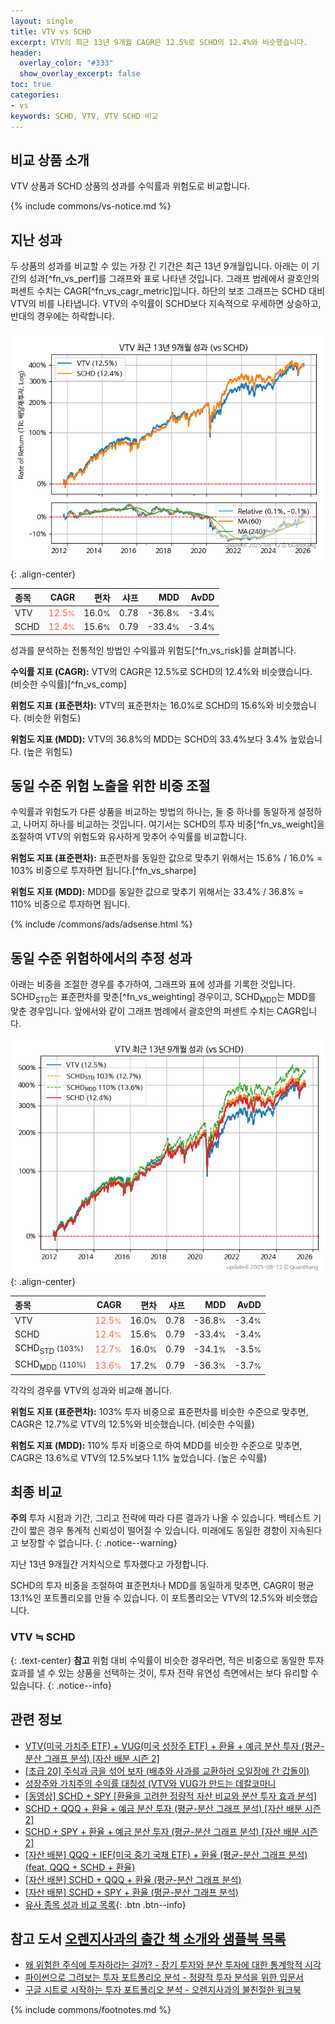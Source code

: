 ```yaml
---
layout: single
title: VTV vs SCHD
excerpt: VTV의 최근 13년 9개월 CAGR은 12.5%로 SCHD의 12.4%와 비슷했습니다.
header:
  overlay_color: "#333"
  show_overlay_excerpt: false
toc: true
categories:
- vs
keywords: SCHD, VTV, VTV SCHD 비교
---
```


## 비교 상품 소개


VTV 상품과 SCHD 상품의 성과를 수익률과 위험도로 비교합니다.





{% include commons/vs-notice.md %}

## 지난 성과

두 상품의 성과를 비교할 수 있는 가장 긴 기간은 최근 13년 9개월입니다. 아래는 이 기간의 성과[^fn_vs_perf]를 그래프와 표로 나타낸 것입니다.
그래프 범례에서 괄호안의 퍼센트 수치는 CAGR[^fn_vs_cagr_metric]입니다.
하단의 보조 그래프는 SCHD 대비 VTV의 비를 나타냅니다.
VTV의 수익률이 SCHD보다 지속적으로 우세하면 상승하고, 반대의 경우에는 하락합니다.

![VTV](/vs/images/vtv-vs-schd_dual.png){: .align-center}

| **종목** | **CAGR** | **편차** | **샤프** | **MDD** | **AvDD** |
| :------------ | ------: | -----------: | -------: | ------: | -------: |
| VTV | <span style="color: tomato">12.5<small>%</small></span> | 16.0<small>%</small> | 0.78 | -36.8<small>%</small> | -3.4<small>%</small> |
| SCHD | <span style="color: tomato">12.4<small>%</small></span> | 15.6<small>%</small> | 0.79 | -33.4<small>%</small> | -3.4<small>%</small> |

<!-- more -->


성과를 분석하는 전통적인 방법인 수익률과 위험도[^fn_vs_risk]를 살펴봅니다.

**수익률 지표 (CAGR):** VTV의 CAGR은 12.5%로 SCHD의 12.4%와 비슷했습니다. (비슷한 수익률)[^fn_vs_comp]

**위험도 지표 (표준편차):** VTV의 표준편차는 16.0%로 SCHD의 15.6%와 비슷했습니다. (비슷한 위험도)

**위험도 지표 (MDD):** VTV의 36.8%의 MDD는 SCHD의 33.4%보다 3.4% 높았습니다. (높은 위험도)



## 동일 수준 위험 노출을 위한 비중 조절

수익률과 위험도가 다른 상품을 비교하는 방법의 하나는, 둘 중 하나를 동일하게 설정하고, 나머지 하나를 비교하는 것입니다.
여기서는 SCHD의 투자 비중[^fn_vs_weight]을 조절하여 VTV의 위험도와 유사하게 맞추어 수익률를 비교합니다.

**위험도 지표 (표준편차):** 표준편차를 동일한 값으로 맞추기 위해서는 15.6% / 16.0% = 103% 비중으로 투자하면 됩니다.[^fn_vs_sharpe]

**위험도 지표 (MDD):** MDD를 동일한 값으로 맞추기 위해서는 33.4% / 36.8% = 110% 비중으로 투자하면 됩니다.


{% include /commons/ads/adsense.html %}



## 동일 수준 위험하에서의 추정 성과

아래는 비중을 조절한 경우를 추가하여, 그래프와 표에 성과를 기록한 것입니다.
SCHD<sub>STD</sub>는 표준편차를 맞춘[^fn_vs_weighting] 경우이고, SCHD<sub>MDD</sub>는 MDD를 맞춘 경우입니다.
앞에서와 같이 그래프 범례에서 괄호안의 퍼센트 수치는 CAGR입니다.


![VTV](/vs/images/vtv-vs-schd.png){: .align-center}



| **종목** | **CAGR** | **편차** | **샤프** | **MDD** | **AvDD** |
| :------------ | ------: | -----------: | -------: | ------: | -------: |
| VTV | <span style="color: tomato">12.5<small>%</small></span> | 16.0<small>%</small> | 0.78 | -36.8<small>%</small> | -3.4<small>%</small> |
| SCHD | <span style="color: tomato">12.4<small>%</small></span> | 15.6<small>%</small> | 0.79 | -33.4<small>%</small> | -3.4<small>%</small> |
| SCHD<sub>STD</sub> <small>(103%)</small> | <span style="color: tomato">12.7<small>%</small></span> | 16.0<small>%</small> | 0.79 | -34.1<small>%</small> | -3.5<small>%</small> |
| SCHD<sub>MDD</sub> <small>(110%)</small> | <span style="color: tomato">13.6<small>%</small></span> | 17.2<small>%</small> | 0.79 | -36.3<small>%</small> | -3.7<small>%</small> |



각각의 경우를 VTV의 성과와 비교해 봅니다.

**위험도 지표 (표준편차):** 103% 투자 비중으로 표준편차를 비슷한 수준으로 맞추면, CAGR은 12.7%로 VTV의 12.5%와 비슷했습니다. (비슷한 수익률)

**위험도 지표 (MDD):** 110% 투자 비중으로 하여 MDD를 비슷한 수준으로 맞추면, CAGR은 13.6%로 VTV의 12.5%보다 1.1% 높았습니다. (높은 수익률)




## 최종 비교

**주의** 투자 시점과 기간, 그리고 전략에 따라 다른 결과가 나올 수 있습니다. 백테스트 기간이 짧은 경우 통계적 신뢰성이 떨어질 수 있습니다. 미래에도 동일한 경향이 지속된다고 보장할 수 없습니다.
{: .notice--warning}

지난 13년 9개월간 거치식으로 투자했다고 가정합니다.

SCHD의 투자 비중을 조절하여 표준편차나 MDD를 동일하게 맞추면, CAGR이 평균 13.1%인 포트폴리오를 만들 수 있습니다.
이 포트폴리오는 VTV의 12.5%와 비슷했습니다.

### VTV ≒ SCHD
{: .text-center}
**참고** 위험 대비 수익률이 비슷한 경우라면, 적은 비중으로 동일한 투자 효과를 낼 수 있는 상품을 선택하는 것이, 투자 전략 유연성 측면에서는 보다 유리할 수 있습니다.
{: .notice--info}


## 관련 정보

- [VTV(미국 가치주 ETF) + VUG(미국 성장주 ETF) + 환율 + 예금 분산 투자 (평균-분산 그래프 분석) [자산 배분 시즌 2]](https://m.blog.naver.com/onuri2005/223926270907)
- [[초급 20] 주식과 금을 섞어 보자 (배추와 사과를 교환하러 오일장에 간 갑돌이)](https://kongdori.tistory.com/382)
- [성장주와 가치주의 수익률 대칭성 (VTV와 VUG가 만드는 데칼코마니](https://kongdori.tistory.com/252)
- [[동영상] SCHD + SPY [환율을 고려한 정량적 자산 비교와 분산 투자 효과 분석]](https://www.youtube.com/watch?v=zrGjuwcduKA)
- [SCHD + QQQ + 환율 + 예금 분산 투자 (평균-분산 그래프 분석) [자산 배분 시즌 2]](https://m.blog.naver.com/onuri2005/223922251398)
- [SCHD + SPY + 환율 + 예금 분산 투자 (평균-분산 그래프 분석) [자산 배분 시즌 2]](https://m.blog.naver.com/onuri2005/223922065290)
- [[자산 배분] QQQ + IEF(미국 중기 국채 ETF) + 환율 (평균-분산 그래프 분석) (feat. QQQ + SCHD + 환율)](https://kongdori.tistory.com/416)
- [[자산 배분] SCHD + QQQ + 환율 (평균-분산 그래프 분석)](https://kongdori.tistory.com/406)
- [[자산 배분] SCHD + SPY + 환율 (평균-분산 그래프 분석)](https://kongdori.tistory.com/405)
- [유사 종목 성과 비교 목록](/vs/){: .btn .btn--info}


## 참고 도서 [오렌지사과의 출간 책 소개와 샘플북 목록](https://kongdori.tistory.com/691)

- [왜 위험한 주식에 투자하라는 걸까? - 장기 투자와 분산 투자에 대한 통계학적 시각](https://kongdori.tistory.com/421)
- [파이썬으로 그려보는 투자 포트폴리오 분석  - 정량적 투자 분석을 위한 입문서](https://kongdori.tistory.com/643)
- [구글 시트로 시작하는 투자 포트폴리오 분석 - 오렌지사과의 불친절한 워크북](https://kongdori.tistory.com/449)

{% include commons/footnotes.md %}